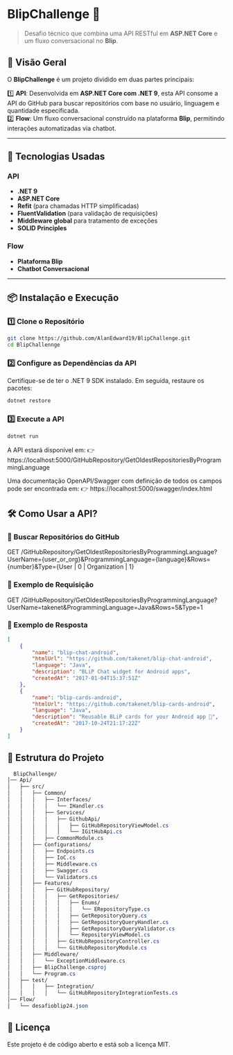 # **BlipChallenge 🚀**  

> Desafio técnico que combina uma API RESTful em **ASP.NET Core** e um fluxo conversacional no **Blip**.  

## 📌 Visão Geral  
O **BlipChallenge** é um projeto dividido em duas partes principais:  

1️⃣ **API**: Desenvolvida em **ASP.NET Core com .NET 9**, esta API consome a API do GitHub para buscar repositórios com base no usuário, linguagem e quantidade especificada.  
2️⃣ **Flow**: Um fluxo conversacional construído na plataforma **Blip**, permitindo interações automatizadas via chatbot.  

---

## 🚀 Tecnologias Usadas  

### **API**  
- **.NET 9**  
- **ASP.NET Core**  
- **Refit** (para chamadas HTTP simplificadas)  
- **FluentValidation** (para validação de requisições)  
- **Middleware global** para tratamento de exceções  
- **SOLID Principles**  

### **Flow**  
- **Plataforma Blip**  
- **Chatbot Conversacional**  

---

## 📦 Instalação e Execução  

### 1️⃣ Clone o Repositório  
```bash
git clone https://github.com/AlanEdward19/BlipChallenge.git
cd BlipChallennge
```

### 2️⃣ Configure as Dependências da API
Certifique-se de ter o .NET 9 SDK instalado. Em seguida, restaure os pacotes:
```bash
dotnet restore
```

### 3️⃣ Execute a API
```bash
dotnet run
```

A API estará disponível em:
👉 https://localhost:5000/GitHubRepository/GetOldestRepositoriesByProgrammingLanguage

Uma documentação OpenAPI/Swagger com definição de todos os campos pode ser encontrada em:
👉 https://localhost:5000/swagger/index.html

## 🛠️ Como Usar a API?

### 🔹 Buscar Repositórios do GitHub
GET /GitHubRepository/GetOldestRepositoriesByProgrammingLanguage?UserName={user_or_org}&ProgrammingLanguage={language}&Rows={number}&Type={User | 0 | Organization | 1}

### 📌 Exemplo de Requisição
GET /GitHubRepository/GetOldestRepositoriesByProgrammingLanguage?UserName=takenet&ProgrammingLanguage=Java&Rows=5&Type=1

### 📌 Exemplo de Resposta
```json
[
    {
        "name": "blip-chat-android",
        "htmlUrl": "https://github.com/takenet/blip-chat-android",
        "language": "Java",
        "description": "BLiP Chat widget for Android apps",
        "createdAt": "2017-01-04T15:37:51Z"
    },
    {
        "name": "blip-cards-android",
        "htmlUrl": "https://github.com/takenet/blip-cards-android",
        "language": "Java",
        "description": "Reusable BLiP cards for your Android app 📲",
        "createdAt": "2017-10-24T21:17:22Z"
    }
]
```

## 📝 Estrutura do Projeto
```css
  BlipChallenge/
│── Api/
│   ├── src/
│   │   ├── Common/
│   │   │   ├── Interfaces/
│   │   │   │   └── IHandler.cs
│   │   │   ├── Services/
│   │   │   │   ├── GithubApi/
│   │   │   │   │   ├── GitHubRepositoryViewModel.cs
│   │   │   │   │   └── IGitHubApi.cs
│   │   │   ├── CommonModule.cs
│   │   ├── Configurations/
│   │   │   ├── Endpoints.cs
│   │   │   ├── IoC.cs
│   │   │   ├── Middleware.cs
│   │   │   ├── Swagger.cs
│   │   │   └── Validators.cs
│   │   ├── Features/
│   │   │   ├── GitHubRepository/
│   │   │   │   ├── GetRepositories/
│   │   │   │   │   ├── Enums/
│   │   │   │   │   │   └── ERepositoryType.cs
│   │   │   │   │   ├── GetRepositoryQuery.cs
│   │   │   │   │   ├── GetRepositoryQueryHandler.cs
│   │   │   │   │   ├── GetRepositoryQueryValidator.cs
│   │   │   │   │   └── RepositoryViewModel.cs
│   │   │   │   ├── GitHubRepositoryController.cs
│   │   │   │   └── GitHubRepositoryModule.cs
│   │   ├── Middleware/
│   │   │   └── ExceptionMiddleware.cs
│   │   ├── BlipChallenge.csproj
│   │   └── Program.cs
│   ├── test/
│   │   │   ├── Integration/
│   │   │   │   └── GitHubRepositoryIntegrationTests.cs
│── Flow/
│   └── desafioblip24.json
```

## 📄 Licença
Este projeto é de código aberto e está sob a licença MIT.
